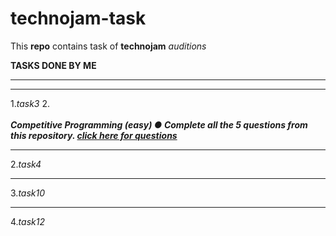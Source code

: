 # technojam-task
This **repo** contains task of **technojam** _auditions_

**TASKS DONE BY ME**
_ _ _
___
1._task3_
2.<br></br>
***Competitive Programming (easy)
● Complete all the 5 questions from this repository.
[click here for questions](https://github.com/shreyanshdeep/TechnoJam-CP-Task/tree/main/Easy)***
___
2._task4_
___
3._task10_
___
4._task12_



